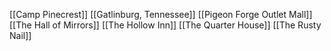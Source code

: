 [[Camp Pinecrest]]
[[Gatlinburg, Tennessee]]
[[Pigeon Forge Outlet Mall]]
[[The Hall of Mirrors]]
[[The Hollow Inn]]
[[The Quarter House]]
[[The Rusty Nail]]